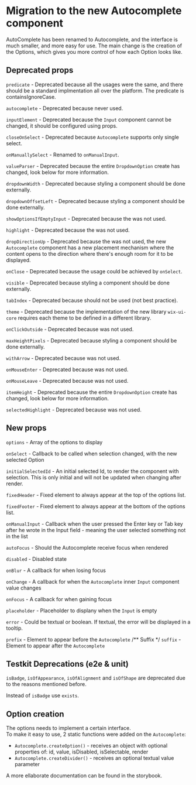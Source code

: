 # Migration to the new Autocomplete component

AutoComplete has been renamed to Autocomplete, and the interface is much smaller, and more easy for use.
The main change is the creation of the Options, which gives you more control of how each Option looks like.

## Deprecated props

`predicate` - Deprecated because all the usages were the same, and there should be a standard implmentation all over the platform. The predicate is containsIgnoreCase.

`autocomplete` - Deprecated because never used.

`inputElement` - Deprecated because the `Input` component cannot be changed, it should be configured using props.

`closeOnSelect` - Deprecated because `Autocomplete` supports only single select.

`onManuallySelect` - Renamed to `onManualInput`.

`valueParser` - Deprecated because the entire `DropdownOption` create has changed, look below for more information.

`dropdownWidth` - Deprecated because styling a component should be done externally.

`dropdownOffsetLeft` - Deprecated because styling a component should be done externally.

`showOptionsIfEmptyInput` - Deprecated because the was not used.

`highlight` - Deprecated because the was not used.

`dropDirectionUp` - Deprecated because the was not used, the new `Autocomplete` component has a new placement mechanism where the content opens to the direction where there's enough room for it to be displayed.

`onClose` - Deprecated because the usage could be achieved by `onSelect`.

`visible` - Deprecated because styling a component should be done externally.

`tabIndex` - Deprecated because should not be used (not best practice).

`theme` - Deprecated because the implementation of the new library `wix-ui-core` requires each theme to be defined in a different library.

`onClickOutside` - Deprecated because was not used.

`maxHeightPixels` - Deprecated because styling a component should be done externally.

`withArrow` - Deprecated because was not used.

`onMouseEnter` - Deprecated because was not used.

`onMouseLeave` - Deprecated because was not used.

`itemHeight` - Deprecated because the entire `DropdownOption` create has changed, look below for more information.

`selectedHighlight` - Deprecated because was not used.

## New props

`options` - Array of the options to display

`onSelect` - Callback to be called when selection changed, with the new selected Option

`initialSelectedId` - An initial selected Id, to render the component with selection. This is only initial and will not be updated when changing after render.

`fixedHeader` - Fixed element to always appear at the top of the options list.

`fixedFooter` - Fixed element to always appear at the bottom of the options list.

`onManualInput` - Callback when the user pressed the Enter key or Tab key after he wrote in the Input field - meaning the user selected something not in the list

`autoFocus` - Should the Autocomplete receive focus when rendered

`disabled` - Disabled state

`onBlur` - A callback for when losing focus

`onChange` - A callback for when the `Autocomplete` inner `Input` component value changes

`onFocus` - A callback for when gaining focus

`placeholder` - Placeholder to displany when the `Input` is empty

`error` - Could be textual or boolean. If textual, the error will be displayed in a tooltip.

`prefix` - Element to appear before the `Autocomplete`
  /** Suffix */
`suffix`  - Element to appear after the `Autocomplete`

## Testkit Deprecations (e2e & unit)

`isBadge`, `isOfAppearance`, `isOfAlignment` and `isOfShape` are deprecated due to the reasons mentioned before.

Instead of `isBadge` use `exists`.

## Option creation

The options needs to implement a certain interface.\
To make it easy to use, 2 static functions were added on the `Autocomplete`:

* `Autocomplete.createOption()` - receives an object with optional properties of: id, value, isDisabled, isSelectable, render
* `Autocomplete.createDivider()` - receives an optional textual value parameter

A more ellaborate documentation can be found in the storybook.
